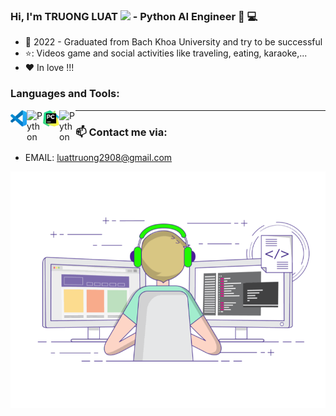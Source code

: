 ### Hi, I'm TRUONG LUAT <img src="https://media.giphy.com/media/hvRJCLFzcasrR4ia7z/giphy.gif" width="25px"> - Python AI Engineer 🤖 💻


- 💪 2022 - Graduated from Bach Khoa University and try to be successful
- ⭐: Videos game and social activities like traveling, eating, karaoke,...
- ❤️ In love !!!

### Languages and Tools:
<img align="left" alt="Visual Studio Code" width="26px" src="https://raw.githubusercontent.com/github/explore/80688e429a7d4ef2fca1e82350fe8e3517d3494d/topics/visual-studio-code/visual-studio-code.png" />
<img align="left" alt="Python" width="26px" src="https://upload.wikimedia.org/wikipedia/commons/thumb/0/0a/Python.svg/1200px-Python.svg.png" /> 
<img align="left" alt="Python" width="26px" src="pycharm.png" /> 
<img align="left" alt="Python" width="26px" src="https://images2.freesion.com/282/eb/eb2c5acfb0cf98f7219e8195e43c5732.png" /> 

---

### 📫 Contact me via:
- EMAIL: luattruong2908@gmail.com

<p align="center">
  <img src="coding-freak.gif?raw=true"/>
</p>
